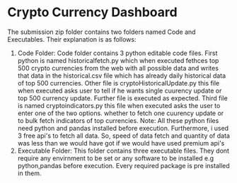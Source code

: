 # Crypto Currency Dashboard
The submission zip folder contains two folders named Code and Executables. Their explanation is as follows:
1) Code Folder: Code folder contains 3 python editable code files. First python is named historicalfetch.py which when executed fethces top 500 crypto currencies from the web with all possible data and writes that data in the historical.csv file which has already daily historical data of top 500 currencies. 
Other file is cryptoHistoricalUpdate.py this file when executed asks user to tell if he wants single cuurency update or top 500 currency update. Further file is executed as expected.
Third file is named cryptoindicators.py this file when executed asks the user to enter one of the two options. whether to fetch one cuurency update or to bulk fetch indicators of top currencies. 
Note:  All these python files need python and pandas installed before execution. Furthermore, i used 3 free api's to fetch all data. So, speed of data fetch and quantity of data was less than we would have got if we would have used premium api's
1) Executable Folder:  This folder contains three executable files. They dont require any envirnment to be set or any software to be installed e.g python,pandas before execution. Every required package is pre installed in them. 
